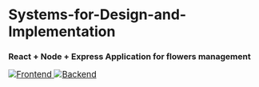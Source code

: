 <h1>Systems-for-Design-and-Implementation</h1>
<h3>React + Node + Express Application for flowers management</h3>
<a href="https://github.com/biancabotezatu2909/flowers-app" style="font-size: larger;">
  <img src="https://img.shields.io/badge/Frontend-View%20Code-blue" alt="Frontend" style="text-decoration:none;"/>
</a>
<a href="https://github.com/biancabotezatu2909/flowers-app-api" style="font-size: larger;">
  <img src="https://img.shields.io/badge/Backend-View%20Code-green" alt="Backend" style="text-decoration:none;"/>
</a>
